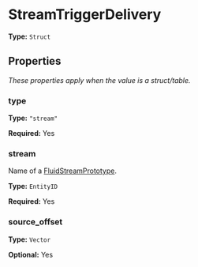 # StreamTriggerDelivery

**Type:** `Struct`

## Properties

*These properties apply when the value is a struct/table.*

### type

**Type:** `"stream"`

**Required:** Yes

### stream

Name of a [FluidStreamPrototype](prototype:FluidStreamPrototype).

**Type:** `EntityID`

**Required:** Yes

### source_offset

**Type:** `Vector`

**Optional:** Yes

